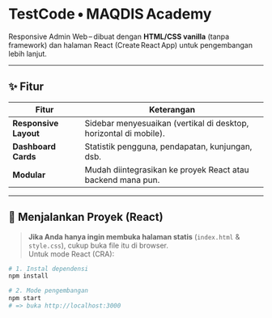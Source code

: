 # TestCode • MAQDIS Academy

Responsive Admin Web – dibuat dengan **HTML/CSS vanilla** (tanpa framework) dan halaman React (Create React App) untuk pengembangan lebih lanjut.

---

## ✨ Fitur

| Fitur | Keterangan |
|-------|------------|
| **Responsive Layout** | Sidebar menyesuaikan (vertikal di desktop, horizontal di mobile). |
| **Dashboard Cards**   | Statistik pengguna, pendapatan, kunjungan, dsb. |
| **Modular**           | Mudah diintegrasikan ke proyek React atau backend mana pun. |

---

## 🚀 Menjalankan Proyek (React)

> **Jika Anda hanya ingin membuka halaman statis** (`index.html` & `style.css`), cukup buka file itu di browser.  
> Untuk mode React (CRA):

```bash
# 1. Instal dependensi
npm install

# 2. Mode pengembangan
npm start
# => buka http://localhost:3000
